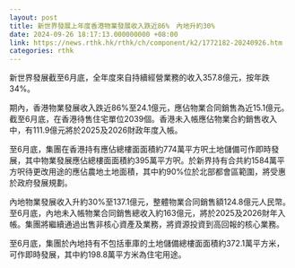 ```yaml
---
layout: post
title: 新世界發展上年度香港物業發展收入跌近86%　內地升約30%
date: 2024-09-26 18:17:13.000000000 +08:00
link: https://news.rthk.hk/rthk/ch/component/k2/1772182-20240926.htm
categories: rthk
---
```


新世界發展截至6月底，全年度來自持續經營業務的收入357.8億元，按年跌34%。

期內，香港物業發展收入跌近86%至24.1億元，應佔物業合同銷售為近15.1億元。截至6月底，在香港待售住宅單位2039個。香港未入帳應佔物業合約銷售收入中，有111.9億元將於2025及2026財政年度入帳。

至6月底，集團在香港持有應佔總樓面面積約774萬平方呎土地儲備可作即時發展，其中物業發展應佔總樓面面積約395萬平方呎。於新界持有合共約1584萬平方呎待更改用途的應佔農地土地面積，其中約90%位於北部都會區範圍，將受惠於政府發展規劃。

內地物業發展收入升約30%至137.1億元，整體物業合同銷售額124.8億元人民幣。至6月底，內地未入帳物業合同銷售總收入約163億元，將於2025及2026財年入帳。集團將繼續通過出售非核心資產及業務，將資源投資到高回報的核心業務。

至6月底，集團於內地持有不包括車庫的土地儲備總樓面面積約372.1萬平方米，可作即時發展，其中約198.8萬平方米為住宅用途。
